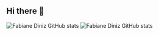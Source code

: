 ## Hi there 👋
![Fabiane Diniz GitHub stats](https://github-readme-stats.vercel.app/api?username=Fdinizp&show_icons=true&theme=radical)   ![Fabiane Diniz GitHub stats](https://github-readme-stats.vercel.app/api/top-langs/?username=Fdinizp&layout=compact&langs_count=7&theme=radical)


<!--
**Fdinizp/Fdinizp** is a ✨ _special_ ✨ repository because its `README.md` (this file) appears on your GitHub profile.

Here are some ideas to get you started:

- 🔭 I’m currently working on ...
- 🌱 I’m currently learning ...
- 👯 I’m looking to collaborate on ...
- 🤔 I’m looking for help with ...
- 💬 Ask me about ...
- 📫 How to reach me: ...
- 😄 Pronouns: ...
- ⚡ Fun fact: ...
-->
